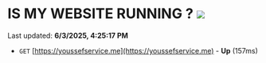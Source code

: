 # IS MY WEBSITE RUNNING ? [![](https://img.shields.io/static/v1?label=Sponsor&message=%E2%9D%A4&logo=GitHub&color=%23fe8e86)](https://github.com/sponsors/Youssef-Lehmam)

Last updated: **6/3/2025, 4:25:17 PM**

- `GET` [https://youssefservice.me](https://youssefservice.me) - **Up** (157ms)
